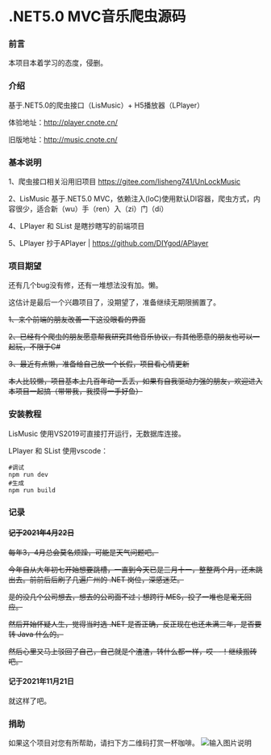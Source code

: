 # .NET5.0 MVC音乐爬虫源码

### 前言

本项目本着学习的态度，侵删。

### 介绍
基于.NET5.0的爬虫接口（LisMusic）+ H5播放器（LPlayer）

体验地址：http://player.cnote.cn/

旧版地址：http://music.cnote.cn/


### 基本说明
1、爬虫接口相关沿用旧项目 https://gitee.com/lisheng741/UnLockMusic

2、LisMusic 基于.NET5.0 MVC，依赖注入(IoC)使用默认DI容器，爬虫方式，内容很少，适合新（wu）手（ren）入（zi）门（di）

4、LPlayer 和 SList 是瞎抄瞎写的前端项目

5、LPlayer 抄于APlayer | https://github.com/DIYgod/APlayer

### 项目期望

还有几个bug没有修，还有一堆想法没有加。懒。

这估计是最后一个兴趣项目了，没期望了，准备继续无期限搁置了。

~~1、来个前端的朋友改善一下这没眼看的界面~~

~~2、已经有个爬虫的朋友愿意帮我研究其他音乐协议，有其他愿意的朋友也可以一起玩，不限于C#~~

~~3、最近有点懒，准备给自己放一个长假，项目看心情更新~~

~~本人比较懒，项目基本上几百年动一丢丢，如果有自我驱动力强的朋友，欢迎进入本项目一起搞（带带我，我摸得一手好鱼）~~


### 安装教程
LisMusic 使用VS2019可直接打开运行，无数据库连接。

LPlayer 和 SList 使用vscode：

```shell
#调试
npm run dev 
#生成
npm run build
```


### 记录
#### ~~记于2021年4月22日~~
~~每年3，4月总会莫名烦躁，可能是天气问题吧。~~

~~今年自从大年初七开始想要跳槽，一直到今天已是三月十一，整整两个月，还未跳出去。前前后后刷了几遍广州的 .NET 岗位，深感迷茫。~~

~~是的没几个公司想去，想去的公司面不过；想跨行 MES，投了一堆也是毫无回应。~~

~~然后开始怀疑人生，觉得当时选 .NET 是否正确，反正现在也还未满三年，是否要转 Java 什么的。~~

~~然后心里又马上驳回了自己，自己就是个渣渣，转什么都一样，哎- -！继续搬砖吧。~~

#### 记于2021年11月21日

就这样了吧。


### 捐助
如果这个项目对您有所帮助，请扫下方二维码打赏一杯咖啡。
![输入图片说明](https://images.gitee.com/uploads/images/2020/1005/195155_1a739694_5684918.png "芦荟柚子茶.png")

